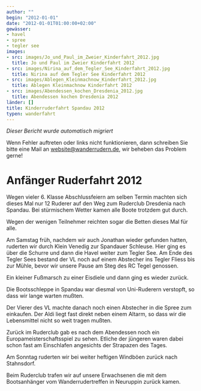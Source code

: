 ```yaml
---
author: ""
begin: "2012-01-01"
date: "2012-01-01T01:00:00+02:00"
gewässer:
- havel
- spree
- tegler see
images:
- src: images/Jo_und_Paul_im_Zweier_Kinderfahrt_2012.jpg
  title: Jo und Paul im Zweier Kinderfahrt 2012
- src: images/Nirina_auf_dem_Tegler_See_Kinderfahrt_2012.jpg
  title: Nirina auf dem Tegler See Kinderfahrt 2012
- src: images/Ablegen_Kleinmachnow_Kinderfahrt_2012.jpg
  title: Ablegen Kleinmachnow Kinderfahrt 2012
- src: images/Abendessen_kochen_Dresdenia_2012.jpg
  title: Abendessen kochen Dresdenia 2012
länder: []
title: Kinderruderfahrt Spandau 2012
typen: wanderfahrt
---
```



*Dieser Bericht wurde automatisch migriert*

Wenn Fehler auftreten oder links nicht funktionieren, dann schreiben Sie bitte eine Mail an website@wanderrudern.de, wir beheben das Problem gerne!



# Anfänger Ruderfahrt 2012


Wegen vieler 6. Klasse Abschlussfeiern am selben Termin machten sich dieses Mal nur 12 Ruderer auf den Weg zum Ruderclub Dresdenia nach Spandau. Bei stürmischem Wetter kamen alle Boote trotzdem gut durch.

Wegen der wenigen Teilnehmer reichten sogar die Betten dieses Mal für alle.

Am Samstag früh, nachdem wir auch Jonathan wieder gefunden hatten, ruderten wir durch Klein Venedig zur Spandauer Schleuse. Hier ging es über die Schurre und dann die Havel weiter zum Tegler See. Am Ende des Tegler Sees bestand der VL noch auf einem Abstecher ins Tegler Fliess bis zur Mühle, bevor wir unsere Pause am Steg des RC Tegel genossen.

Ein kleiner Fußmarsch zu einer Eisdiele und dann ging es wieder zurück.

Die Bootsschleppe in Spandau war diesmal von Uni-Ruderern verstopft, so dass wir lange warten mußten.

Der Vierer des VL machte danach noch einen Abstecher in die Spree zum einkaufen. Der Aldi liegt fast direkt neben einem Altarm, so dass wir die Lebensmittel nicht so weit tragen mußten.

Zurück im Ruderclub gab es nach dem Abendessen noch ein Europameisterschaftsspiel zu sehen. Etliche der jüngeren waren dabei schon fast am Einschlafen angesichts der Strapazen des Tages.

Am Sonntag ruderten wir bei weiter heftigen Windböen zurück nach Stahnsdorf.

Beim Ruderclub trafen wir auf unsere Erwachsenen die mit dem Bootsanhänger vom Wanderrudertreffen in Neuruppin zurück kamen.
